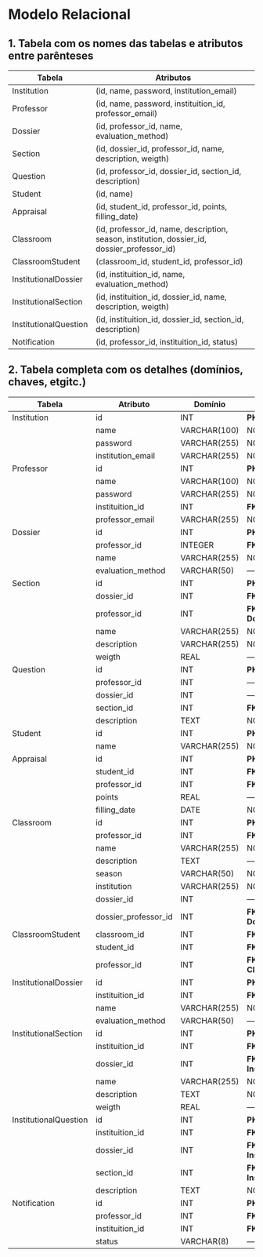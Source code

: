 # Modelo Relacional

## 1. Tabela com os nomes das tabelas e atributos entre parênteses

| Tabela                     | Atributos                                           |
|----------------------------|-----------------------------------------------------|
| Institution                | (id, name, password, institution_email)      |
| Professor                  | (id, name, password, instituition_id, professor_email) |
| Dossier                    | (id, professor_id, name, evaluation_method)         |
| Section                    | (id, dossier_id, professor_id, name, description, weigth) |
| Question                   | (id, professor_id, dossier_id, section_id, description) |
| Student                    | (id, name)                                          |
| Appraisal                  | (id, student_id, professor_id, points, filling_date) |
| Classroom                  | (id, professor_id, name, description, season, institution, dossier_id, dossier_professor_id) |
| ClassroomStudent           | (classroom_id, student_id, professor_id)            |
| InstitutionalDossier       | (id, instituition_id, name, evaluation_method)      |
| InstitutionalSection       | (id, instituition_id, dossier_id, name, description, weigth) |
| InstitutionalQuestion      | (id, instituition_id, dossier_id, section_id, description) |
| Notification               | (id, professor_id, instituition_id, status)|

## 2. Tabela completa com os detalhes (domínios, chaves, etgitc.)

| Tabela                     | Atributo             | Domínio         | Observações                     |
|----------------------------|----------------------|------------------|----------------------------------|
| Institution                | id                   | INT              | **PK**                          |
|                            | name                 | VARCHAR(100)     | NOT NULL                        |
|                            | password             | VARCHAR(255)     | NOT NULL                        |
|                            | institution_email    | VARCHAR(255)     | NOT NULL, UNIQUE                |
| Professor                  | id                   | INT              | **PK**                          |
|                            | name                 | VARCHAR(100)     | NOT NULL                        |
|                            | password             | VARCHAR(255)     | NOT NULL                        |
|                            | instituition_id      | INT              | **FK → Institution(id)**        |
|                            | professor_email      | VARCHAR(255)     | NOT NULL, UNIQUE                |
| Dossier                    | id                   | INT              | **PK (composta)**               |
|                            | professor_id         | INTEGER          | **FK → Professor(id)**          |
|                            | name                 | VARCHAR(255)     | NOT NULL, UNIQUE                |
|                            | evaluation_method    | VARCHAR(50)      | —                                |
| Section                    | id                   | INT              | **PK (composta)**               |
|                            | dossier_id           | INT              | **FK → Dossier(id)**            |
|                            | professor_id         | INT              | **FK → Dossier(professor_id)**  |
|                            | name                 | VARCHAR(255)     | NOT NULL                        |
|                            | description          | VARCHAR(255)     | NOT NULL                        |
|                            | weigth               | REAL             | —                                |
| Question                   | id                   | INT              | **PK (composta)**               |
|                            | professor_id         | INT              | —                                |
|                            | dossier_id           | INT              | —                                |
|                            | section_id           | INT              | **FK → Section(id)**           |
|                            | description          | TEXT             | NOT NULL                        |
| Student                    | id                   | INT              | **PK**                          |
|                            | name                 | VARCHAR(255)     | NOT NULL                        |
| Appraisal                  | id                   | INT              | **PK (composta)**               |
|                            | student_id           | INT              | **FK → Student(id)**            |
|                            | professor_id         | INT              | **FK → Professor(id)**          |
|                            | points               | REAL             | —                                |
|                            | filling_date         | DATE             | NOT NULL                        |
| Classroom                  | id                   | INT              | **PK (composta)**               |
|                            | professor_id         | INT              | **FK → Professor(id)**          |
|                            | name                 | VARCHAR(255)     | NOT NULL                        |
|                            | description          | TEXT             | —                                |
|                            | season               | VARCHAR(50)      | NOT NULL                        |
|                            | institution          | VARCHAR(255)     | NOT NULL                        |
|                            | dossier_id           | INT              | —                                |
|                            | dossier_professor_id | INT              | **FK → Dossier(professor_id)**  |
| ClassroomStudent           | classroom_id         | INT              | **FK → Classroom(id)**          |
|                            | student_id           | INT              | **FK → Student(id)**            |
|                            | professor_id         | INT              | **FK → Classroom(professor_id)**|
| InstitutionalDossier       | id                   | INT              | **PK (composta)**               |
|                            | instituition_id      | INT              | **FK → Institution(id)**        |
|                            | name                 | VARCHAR(255)     | NOT NULL, UNIQUE                |
|                            | evaluation_method    | VARCHAR(50)      | —                                |
| InstitutionalSection       | id                   | INT              | **PK (composta)**               |
|                            | instituition_id      | INT              | **FK → Institution(id)**        |
|                            | dossier_id           | INT              | **FK → InstitutionalDossier(id)**|
|                            | name                 | VARCHAR(255)     | NOT NULL                        |
|                            | description          | TEXT             | NOT NULL                        |
|                            | weigth               | REAL             | —                                |
| InstitutionalQuestion      | id                   | INT              | **PK (composta)**               |
|                            | instituition_id      | INT              | **FK → Institution(id)**        |
|                            | dossier_id           | INT              | **FK → InstitutionalDossier(id)**|
|                            | section_id           | INT              | **FK → InstitutionalSection(id)**|
|                            | description          | TEXT             | NOT NULL                        |
| Notification               | id                   | INT              | **PK (composta)**              |
|                            | professor_id         | INT              | **FK → Professor(id)**         |
|                            | instituition_id      | INT              | **FK → Institution(id)**        |
|                            | status               | VARCHAR(8)       | — |
